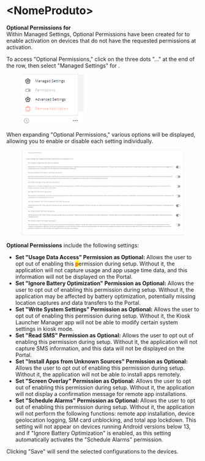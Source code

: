 # \<NomeProduto>

**Optional Permissions for**\
Within Managed Settings, Optional Permissions have been created for to enable activation on devices that do not have the requested permissions at activation.

To access "Optional Permissions," click on the three dots "..." at the end of the row, then select "Managed Settings" for .

<figure><img src="../../../../../.gitbook/assets/image (32).png" alt=""><figcaption></figcaption></figure>

When expanding "Optional Permissions," various options will be displayed, allowing you to enable or disable each setting individually.

<figure><img src="../../../../../.gitbook/assets/image (31).png" alt=""><figcaption></figcaption></figure>

**Optional Permissions** include the following settings:

* **Set "Usage Data Access" Permission as Optional:** Allows the user to opt out of enabling this <mark style="color:red;">p</mark>ermission during setup. Without it, the application will not capture usage and app usage time data, and this information will not be displayed on the Portal.
* **Set "Ignore Battery Optimization" Permission as Optional:** Allows the user to opt out of enabling this permission during setup. Without it, the application may be affected by battery optimization, potentially missing location captures and data transfers to the Portal.
* **Set "Write System Settings" Permission as Optional:** Allows the user to opt out of enabling this permission during setup. Without it, the Kiosk Launcher Manager app will not be able to modify certain system settings in kiosk mode.
* **Set "Read SMS" Permission as Optional:** Allows the user to opt out of enabling this permission during setup. Without it, the application will not capture SMS information, and this data will not be displayed on the Portal.
* **Set "Install Apps from Unknown Sources" Permission as Optional:** Allows the user to opt out of enabling this permission during setup. Without it, the application will not be able to install apps remotely.
* **Set "Screen Overlay" Permission as Optional:** Allows the user to opt out of enabling this permission during setup. Without it, the application will not display a confirmation message for remote app installations.
* **Set "Schedule Alarms" Permission as Optional:** Allows the user to opt out of enabling this permission during setup. Without it, the application will not perform the following functions: remote app installation, device geolocation logging, SIM card unblocking, and total app lockdown. This setting will not appear on devices running Android versions below 13, and if "Ignore Battery Optimization" is enabled, as this setting automatically activates the "Schedule Alarms" permission.

Clicking "Save" will send the selected configurations to the devices.
